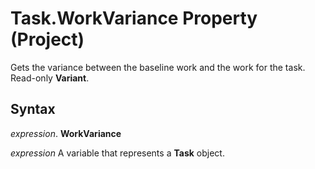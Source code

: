 
# Task.WorkVariance Property (Project)

Gets the variance between the baseline work and the work for the task. Read-only  **Variant**.


## Syntax

 _expression_. **WorkVariance**

 _expression_ A variable that represents a **Task** object.

